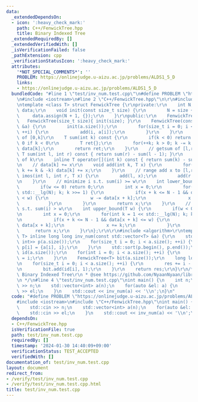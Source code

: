```yaml
---
data:
  _extendedDependsOn:
  - icon: ':heavy_check_mark:'
    path: C++/FenwickTree.hpp
    title: Binary Indexed Tree
  _extendedRequiredBy: []
  _extendedVerifiedWith: []
  _isVerificationFailed: false
  _pathExtension: cpp
  _verificationStatusIcon: ':heavy_check_mark:'
  attributes:
    '*NOT_SPECIAL_COMMENTS*': ''
    PROBLEM: https://onlinejudge.u-aizu.ac.jp/problems/ALDS1_5_D
    links:
    - https://onlinejudge.u-aizu.ac.jp/problems/ALDS1_5_D
  bundledCode: "#line 1 \"test/inv_num.test.cpp\"\n#define PROBLEM \"https://onlinejudge.u-aizu.ac.jp/problems/ALDS1_5_D\"\
    \n#include <iostream>\n#line 2 \"C++/FenwickTree.hpp\"\n\r\n#include <vector>\r\
    \ntemplate <class T> struct FenwickTree {\r\nprivate:\r\n    int N;\r\n    std::vector<T>\
    \ data;\r\n    void init(const size_t size) {\r\n        N = size + 2;\r\n   \
    \     data.assign(N + 1, {});\r\n    }\r\npublic:\r\n    FenwickTree(){}\r\n \
    \   FenwickTree(size_t size){ init(size); }\r\n    FenwickTree(const std::vector<T>\
    \ &a) {\r\n        init(a.size());\r\n        for(size_t i = 0; i < a.size();\
    \ ++i) {\r\n            add(i, a[i]);\r\n        }\r\n    }\r\n    // get sum\
    \ of [0,k]\r\n    T sum(int k) const {\r\n        if(k < 0) return T{};  // return\
    \ 0 if k < 0\r\n        T ret{};\r\n        for(++k; k > 0; k -= k & -k) ret +=\
    \ data[k];\r\n        return ret;\r\n    }\r\n    // getsum of [l,r]\r\n    inline\
    \ T sum(int l, int r) const { return sum(r) - sum(l - 1); }\r\n    // get value\
    \ of k\r\n    inline T operator[](int k) const { return sum(k) - sum(k - 1); }\r\
    \n    // data[k] += x\r\n    void add(int k, T x) {\r\n        for(++k; k < N;\
    \ k += k & -k) data[k] += x;\r\n    }\r\n    // range add x to [l,r]\r\n    void\
    \ imos(int l, int r, T x) {\r\n        add(l, x);\r\n        add(r + 1, -x);\r\
    \n    }\r\n    // minimize i s.t. sum(i) >= w\r\n    int lower_bound(T w) {\r\n\
    \        if(w <= 0) return 0;\r\n        int x = 0;\r\n        for(int k = 1 <<\
    \ std::__lg(N); k; k >>= 1) {\r\n            if(x + k <= N - 1 && data[x + k]\
    \ < w) {\r\n                w -= data[x + k];\r\n                x += k;\r\n \
    \           }\r\n        }\r\n        return x;\r\n    }\r\n    // minimize i\
    \ s.t. sum(i) > w\r\n    int upper_bound(T w) {\r\n        if(w < 0) return 0;\r\
    \n        int x = 0;\r\n        for(int k = 1 << std::__lg(N); k; k >>= 1) {\r\
    \n            if(x + k <= N - 1 && data[x + k] <= w) {\r\n                w -=\
    \ data[x + k];\r\n                x += k;\r\n            }\r\n        }\r\n  \
    \      return x;\r\n    }\r\n};\r\n\r\n#include <algorithm>\r\ntemplate <class\
    \ T> inline long long inv_num(const std::vector<T> &a) {\r\n    std::vector<std::pair<T,\
    \ int>> p(a.size());\r\n    for(size_t i = 0; i < a.size(); ++i) {\r\n       \
    \ p[i] = {a[i], i};\r\n    }\r\n    std::sort(p.begin(), p.end());\r\n    std::vector<int>\
    \ id(a.size());\r\n    for(int i = 0; i < a.size(); ++i) {\r\n        id[p[i].second]\
    \ = i;\r\n    }\r\n    FenwickTree<T> bit(a.size());\r\n    long long res = 0;\r\
    \n    for(size_t i = 0; i < a.size(); ++i) {\r\n        res += i - bit.sum(id[i]);\r\
    \n        bit.add(id[i], 1);\r\n    }\r\n    return res;\r\n}\r\n/**\r\n * @brief\
    \ Binary Indexed Tree\r\n * @see https://github.com/NyaanNyaan/library/blob/master/data-structure/binary-indexed-tree.hpp\r\
    \n */\n#line 4 \"test/inv_num.test.cpp\"\nint main() {\n    int n;\n    std::cin\
    \ >> n;\n    std::vector<int> a(n);\n    for(auto &el: a) {\n        std::cin\
    \ >> el;\n    }\n    std::cout << inv_num(a) << '\\n';\n}\n"
  code: "#define PROBLEM \"https://onlinejudge.u-aizu.ac.jp/problems/ALDS1_5_D\"\n\
    #include <iostream>\n#include \"C++/FenwickTree.hpp\"\nint main() {\n    int n;\n\
    \    std::cin >> n;\n    std::vector<int> a(n);\n    for(auto &el: a) {\n    \
    \    std::cin >> el;\n    }\n    std::cout << inv_num(a) << '\\n';\n}"
  dependsOn:
  - C++/FenwickTree.hpp
  isVerificationFile: true
  path: test/inv_num.test.cpp
  requiredBy: []
  timestamp: '2024-01-30 14:40:09+09:00'
  verificationStatus: TEST_ACCEPTED
  verifiedWith: []
documentation_of: test/inv_num.test.cpp
layout: document
redirect_from:
- /verify/test/inv_num.test.cpp
- /verify/test/inv_num.test.cpp.html
title: test/inv_num.test.cpp
---
```

